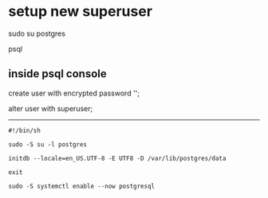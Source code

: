 # setup new superuser

sudo su postgres

psql

## inside psql console

create user <username> with encrypted password '<password>';

alter user <username> with superuser;


-----------------------------------------------------------------

```
#!/bin/sh

sudo -S su -l postgres

initdb --locale=en_US.UTF-8 -E UTF8 -D /var/lib/postgres/data

exit

sudo -S systemctl enable --now postgresql
```
